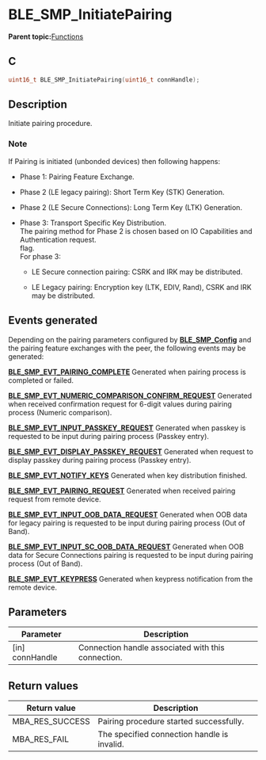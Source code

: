 # BLE\_SMP\_InitiatePairing

**Parent topic:**[Functions](GUID-B4A018ED-CB34-4D52-A7F9-3E7808C43BF8.md)

## C

```c
uint16_t BLE_SMP_InitiatePairing(uint16_t connHandle);
```

## Description

Initiate pairing procedure.

### Note

If Pairing is initiated \(unbonded devices\) then following happens:

-   Phase 1: Pairing Feature Exchange.

-   Phase 2 \(LE legacy pairing\): Short Term Key \(STK\) Generation.

-   Phase 2 \(LE Secure Connections\): Long Term Key \(LTK\) Generation.

-   Phase 3: Transport Specific Key Distribution.<br />The pairing method for Phase 2 is chosen based on IO Capabilities and Authentication request.<br />flag.<br />For phase 3:

    -   LE Secure connection pairing: CSRK and IRK may be distributed.

    -   LE Legacy pairing: Encryption key \(LTK, EDIV, Rand\), CSRK and IRK may be distributed.


## Events generated

Depending on the pairing parameters configured by **[BLE\_SMP\_Config](GUID-CC2FD31E-12C5-4087-A59C-644BB3DAC7FB.md)** and the pairing feature exchanges with the peer, the following events may be generated:

**[BLE\_SMP\_EVT\_PAIRING\_COMPLETE](GUID-184B99E4-8C26-4312-8593-3EE58F9E842B.md)** Generated when pairing process is completed or failed.

**[BLE\_SMP\_EVT\_NUMERIC\_COMPARISON\_CONFIRM\_REQUEST](GUID-184B99E4-8C26-4312-8593-3EE58F9E842B.md)** Generated when received confirmation request for 6-digit values during pairing process \(Numeric comparison\).

**[BLE\_SMP\_EVT\_INPUT\_PASSKEY\_REQUEST](GUID-184B99E4-8C26-4312-8593-3EE58F9E842B.md)** Generated when passkey is requested to be input during pairing process \(Passkey entry\).

**[BLE\_SMP\_EVT\_DISPLAY\_PASSKEY\_REQUEST](GUID-184B99E4-8C26-4312-8593-3EE58F9E842B.md)** Generated when request to display passkey during pairing process \(Passkey entry\).

**[BLE\_SMP\_EVT\_NOTIFY\_KEYS](GUID-184B99E4-8C26-4312-8593-3EE58F9E842B.md)** Generated when key distribution finished.

**[BLE\_SMP\_EVT\_PAIRING\_REQUEST](GUID-184B99E4-8C26-4312-8593-3EE58F9E842B.md)** Generated when received pairing request from remote device.

**[BLE\_SMP\_EVT\_INPUT\_OOB\_DATA\_REQUEST](GUID-184B99E4-8C26-4312-8593-3EE58F9E842B.md)** Generated when OOB data for legacy pairing is requested to be input during pairing process \(Out of Band\).

**[BLE\_SMP\_EVT\_INPUT\_SC\_OOB\_DATA\_REQUEST](GUID-184B99E4-8C26-4312-8593-3EE58F9E842B.md)** Generated when OOB data for Secure Connections pairing is requested to be input during pairing process \(Out of Band\).

**[BLE\_SMP\_EVT\_KEYPRESS](GUID-184B99E4-8C26-4312-8593-3EE58F9E842B.md)** Generated when keypress notification from the remote device.

## Parameters

|Parameter|Description|
|---------|-----------|
|\[in\] connHandle|Connection handle associated with this connection.|

## Return values

|Return value|Description|
|------------|-----------|
|MBA\_RES\_SUCCESS|Pairing procedure started successfully.|
|MBA\_RES\_FAIL|The specified connection handle is invalid.|

